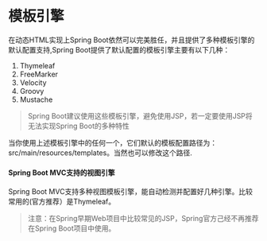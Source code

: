 # 模板引擎

在动态HTML实现上Spring Boot依然可以完美胜任，并且提供了多种模板引擎的默认配置支持,Spring Boot提供了默认配置的模板引擎主要有以下几种：

1. Thymeleaf
2. FreeMarker
3. Velocity
4. Groovy
5. Mustache

>Spring Boot建议使用这些模板引擎，避免使用JSP，若一定要使用JSP将无法实现Spring Boot的多种特性

当你使用上述模板引擎中的任何一个，它们默认的模板配置路径为：src/main/resources/templates。当然也可以修改这个路径.

#### Spring Boot MVC支持的视图引擎

Spring Boot MVC支持多种视图模板引擎，能自动检测并配置好几种引擎。比较常用的(官方推荐）是Thymeleaf。

> 注意：在Spring早期Web项目中比较常见的JSP，Spring官方己经不再推荐在Spring
Boot项目中使用。
